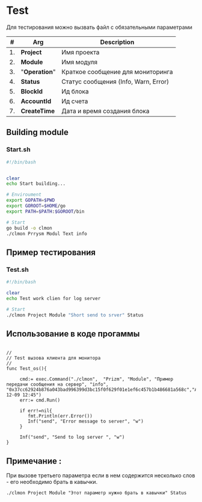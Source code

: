 # Test  


Для тестирования можно вызвать файл с обязательными параметрами

|#|Arg|Description|
|--|--|--|
|1.| **Project**|Имя проекта|
|2.| **Module** |Имя модуля|
|3.| "**Operation**"|Краткое сообщение для мониторинга|
|4.| **Status**|Статус сообщения (Info, Warn, Error)|
|5.| **BlockId**|Ид блока|
|6.| **AccountId**|Ид счета|
|7.| **CreateTime**|Дата и время создания блока|



## Building module
### Start.sh
```sh
#!/bin/bash


clear
echo Start building...

# Enviroument
export GOPATH=$PWD
export GOROOT=$HOME/go
export PATH=$PATH:$GOROOT/bin

# Start
go build -o clmon
./clmon Prrysm Modul Text info
```


##  Пример тестирования
### Test.sh

```sh
#!/bin/bash

clear
echo Test work clien for log server

# Start
./clmon Project Module "Short send to srver" Status
```
## Использование в коде прогаммы

```golang

// 
// Test вызова клиента для монитора
// 
func Test_os(){
	 
	 cmd:= exec.Command("./clmon",  "Prizm", "Module", "Пример передачи сообщения на сервер", "info", "0x37cc62924b876a043bad996399d3bc15f0f629f01e1ef6c457b1b486681a568c","Acc092","2018-12-09 12:45")
	 err:= cmd.Run()

	 if err!=nil{
	 	fmt.Println(err.Error())
	    Inf("send", "Error message to server", "w")		
	 }

     Inf("send", "Send to log server ", "w")	
}
```



## Примечание :
При вызове третьего параметра если в нем содержится несколько слов - его необходимо брать в кавычки.

```
./clmon Project Module "Этот параметр нужно брать в кавычки" Status
```


